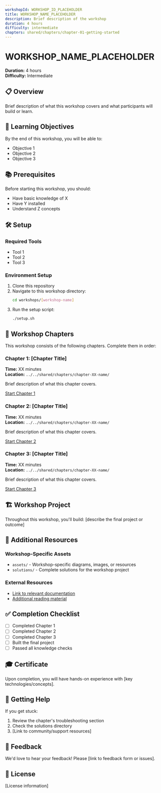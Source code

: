 ```yaml
---
workshopId: WORKSHOP_ID_PLACEHOLDER
title: WORKSHOP_NAME_PLACEHOLDER
description: Brief description of the workshop
duration: 4 hours
difficulty: intermediate
chapters: shared/chapters/chapter-01-getting-started
---
```


# WORKSHOP_NAME_PLACEHOLDER

**Duration:** 4 hours  
**Difficulty:** Intermediate

## 📋 Overview

Brief description of what this workshop covers and what participants will build or learn.

## 🎯 Learning Objectives

By the end of this workshop, you will be able to:
- Objective 1
- Objective 2
- Objective 3

## 📚 Prerequisites

Before starting this workshop, you should:
- Have basic knowledge of X
- Have Y installed
- Understand Z concepts

## 🛠️ Setup

### Required Tools
- Tool 1
- Tool 2
- Tool 3

### Environment Setup

1. Clone this repository
2. Navigate to this workshop directory:
   ```bash
   cd workshops/[workshop-name]
   ```
3. Run the setup script:
   ```bash
   ./setup.sh
   ```

## 📖 Workshop Chapters

This workshop consists of the following chapters. Complete them in order:

### Chapter 1: [Chapter Title]
**Time:** XX minutes  
**Location:** `../../shared/chapters/chapter-XX-name/`

Brief description of what this chapter covers.

[Start Chapter 1](../../shared/chapters/chapter-XX-name/README.md)

### Chapter 2: [Chapter Title]
**Time:** XX minutes  
**Location:** `../../shared/chapters/chapter-XX-name/`

Brief description of what this chapter covers.

[Start Chapter 2](../../shared/chapters/chapter-XX-name/README.md)

### Chapter 3: [Chapter Title]
**Time:** XX minutes  
**Location:** `../../shared/chapters/chapter-XX-name/`

Brief description of what this chapter covers.

[Start Chapter 3](../../shared/chapters/chapter-XX-name/README.md)

## 🏗️ Workshop Project

Throughout this workshop, you'll build: [describe the final project or outcome]

## 📝 Additional Resources

### Workshop-Specific Assets
- `assets/` - Workshop-specific diagrams, images, or resources
- `solutions/` - Complete solutions for the workshop project

### External Resources
- [Link to relevant documentation](#)
- [Additional reading material](#)

## ✅ Completion Checklist

- [ ] Completed Chapter 1
- [ ] Completed Chapter 2
- [ ] Completed Chapter 3
- [ ] Built the final project
- [ ] Passed all knowledge checks

## 🎓 Certificate

Upon completion, you will have hands-on experience with [key technologies/concepts].

## 🤝 Getting Help

If you get stuck:
1. Review the chapter's troubleshooting section
2. Check the solutions directory
3. [Link to community/support resources]

## 📧 Feedback

We'd love to hear your feedback! Please [link to feedback form or issues].

## 📄 License

[License information]
